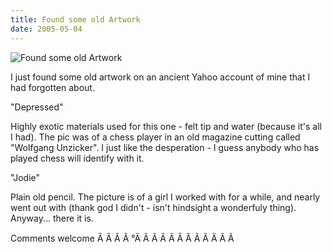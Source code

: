 ```yaml
---
title: Found some old Artwork
date: 2005-05-04
---
```


![Found some old Artwork](https://source.unsplash.com/d34DtRp1bqo/1600x900)

I just found some old artwork on an ancient Yahoo account of mine that I had forgotten about.

"Depressed"

Highly exotic materials used for this one - felt tip and water (because it's all I had). The pic was of a chess player in an old magazine cutting called "Wolfgang Unzicker". I just like the desperation - I guess anybody who has played chess will identify with it.

"Jodie"

Plain old pencil. The picture is of a girl I worked with for a while, and nearly went out with (thank god I didn't - isn't hindsight a wonderfuly thing). Anyway... there it is.

Comments welcome Ã Ã Ã Ã °Ã Ã Ã Ã Ã Ã Ã Ã Ã Ã Ã Ã 